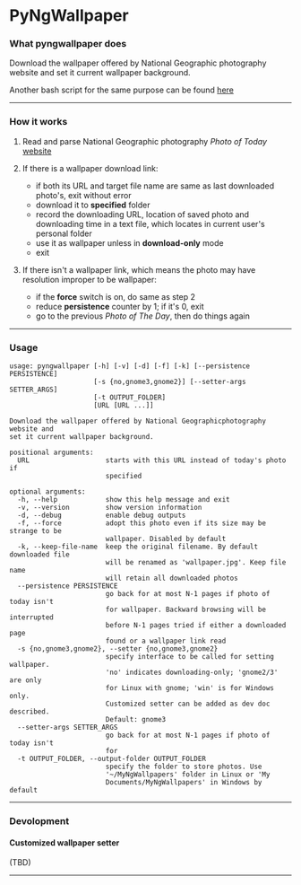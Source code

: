 # PyNgWallpaper

### What pyngwallpaper does

Download the wallpaper offered by National Geographic photography website and set it current wallpaper background.

Another bash script for the same purpose can be found [here](https://github.com/genzj/ubuntu-ng-wallpaper)

----------

### How it works

1.  Read and parse National Geographic photography *Photo of Today* [website](http://photography.nationalgeographic.com/photography/photo-of-the-day/)

1.  If there is a wallpaper download link:
    * if both its URL and target file name are same as last downloaded photo's, exit without error
    * download it to **specified** folder
    * record the downloading URL, location of saved photo and downloading time in a text file, which locates in current user's personal folder
    * use it as wallpaper unless in **download-only** mode
    * exit

1. If there isn't a wallpaper link, which means the photo may have  resolution improper to be wallpaper:
    * if the **force** switch is on, do same as step 2
    * reduce **persistence** counter by 1; if it's 0, exit
    * go to the previous *Photo of The Day*, then do things again

----------

### Usage

    usage: pyngwallpaper [-h] [-v] [-d] [-f] [-k] [--persistence PERSISTENCE]
                         [-s {no,gnome3,gnome2}] [--setter-args SETTER_ARGS]
                         [-t OUTPUT_FOLDER]
                         [URL [URL ...]]
    
    Download the wallpaper offered by National Geographicphotography website and
    set it current wallpaper background.
    
    positional arguments:
      URL                   starts with this URL instead of today's photo if
                            specified
    
    optional arguments:
      -h, --help            show this help message and exit
      -v, --version         show version information
      -d, --debug           enable debug outputs
      -f, --force           adopt this photo even if its size may be strange to be
                            wallpaper. Disabled by default
      -k, --keep-file-name  keep the original filename. By default downloaded file
                            will be renamed as 'wallpaper.jpg'. Keep file name
                            will retain all downloaded photos
      --persistence PERSISTENCE
                            go back for at most N-1 pages if photo of today isn't
                            for wallpaper. Backward browsing will be interrupted
                            before N-1 pages tried if either a downloaded page
                            found or a wallpaper link read
      -s {no,gnome3,gnome2}, --setter {no,gnome3,gnome2}
                            specify interface to be called for setting wallpaper.
                            'no' indicates downloading-only; 'gnome2/3' are only
                            for Linux with gnome; 'win' is for Windows only.
                            Customized setter can be added as dev doc described.
                            Default: gnome3
      --setter-args SETTER_ARGS
                            go back for at most N-1 pages if photo of today isn't
                            for
      -t OUTPUT_FOLDER, --output-folder OUTPUT_FOLDER
                            specify the folder to store photos. Use
                            '~/MyNgWallpapers' folder in Linux or 'My
                            Documents/MyNgWallpapers' in Windows by default

----------

### Devolopment

#### Customized wallpaper setter
(TBD)

----------
